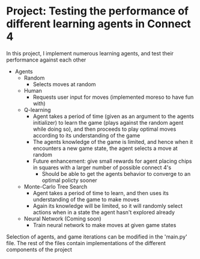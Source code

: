 # Project: Testing the performance of different learning agents in Connect 4

In this project, I implement numerous learning agents, and test their performance against each other

- Agents
    - Random
        - Selects moves at random
    - Human
        - Requests user input for moves (implemented moreso to have fun with)
    - Q-learning
        - Agent takes a period of time (given as an argument to the agents initializer) to learn the game (plays against the random agent while doing so), and then proceeds to play optimal moves according to its understanding of the game
        - The agents knowledge of the game is limited, and hence when it encounters a new game state, the agent selects a move at random
        - Future enhancement: give small rewards for agent placing chips in squares with a larger number of possible connect 4's
            - Should be able to get the agents behavior to converge to an optimal policty sooner
    - Monte-Carlo Tree Search
        - Agent takes a period of time to learn, and then uses its understanding of the game to make moves
        - Again its knowledge will be limited, so it will randomly select actions when in a state the agent hasn't explored already
    - Neural Network (Coming soon)
        - Train neural network to make moves at given game states

Selection of agents, and game iterations can be modified in the 'main.py' file. The rest of the files contain implementations of the different components of the project